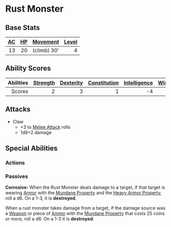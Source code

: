 # Rust Monster

## Base Stats

| [AC](../../../Player%20Characters/Derived%20Statistics/Armor%20Class.md) | [HP](../../../Player%20Characters/Derived%20Statistics/Health%20Points.md) | [Movement](../../../Game%20Procedures/Movement.md) | [Level](../../../Player%20Characters/Derived%20Statistics/Level.md) |
| -----------------------------------------------------------------------: | -------------------------------------------------------------------------: | -------------------------------------------------: | ------------------------------------------------------------------: |
|                                                                       13 |                                                                         20 |                                        (climb) 30' |                                                                   4 |

## Ability Scores

| Abilities | [Strength](../../../Player%20Characters/Chosen%20Statistics/Strength.md) | [Dexterity](../../../Player%20Characters/Chosen%20Statistics/Dexterity.md) | [Constitution](../../../Player%20Characters/Chosen%20Statistics/Constitution.md) | [Intelligence](../../../Player%20Characters/Chosen%20Statistics/Intelligence.md) | [Wisdom](../../../Player%20Characters/Chosen%20Statistics/Wisdom.md)<br> | [Charisma](../../../Player%20Characters/Chosen%20Statistics/Charisma.md)<br> |
| --------: | -----------------------------------------------------------------------: | -------------------------------------------------------------------------: | -------------------------------------------------------------------------------: | -------------------------------------------------------------------------------: | -----------------------------------------------------------------------: | ---------------------------------------------------------------------------: |
|    Scores |                                                                        2 |                                                                          3 |                                                                                1 |                                                                               -4 |                                                                        1 |                                                                           -3 |

## Attacks

- Claw
	- +3 to [Melee Attack](../../../Game%20Procedures/Melee%20Attack.md) rolls
	- 1d8+2 damage

## Special Abilities

### Actions

### Passives

**Corrosive:** When the Rust Monster deals damage to a target, if that target is wearing [Armor](../../../Items/Armor.md) with the [Mundane Property](../../../Items/Material%20Properties/Mundane%20Property.md) and the [Heavy Armor Property](../../../Items/Individual%20Item%20Cards/Armors/Armor%20Properties/Heavy%20Armor%20Property.md), roll a d6. On a 1-3, it is **destroyed**.

When a rust monster takes damage from a target, if the damage source was a [Weapon](../../../Items/Weapons.md) or piece of [Ammo](../../../Items/Individual%20Item%20Cards/Weapons/Weapon%20Properties/Ammo%20Property.md) with the [Mundane Property](../../../Items/Material%20Properties/Mundane%20Property.md) that costs 25 coins or more, roll a d6. On a 1-3 it is **destroyed**.
